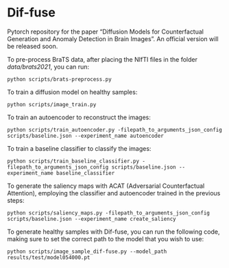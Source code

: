 # Dif-fuse
Pytorch repository for the paper “Diffusion Models for Counterfactual Generation
and Anomaly Detection in Brain Images”. An official version will be released soon.


To pre-process BraTS data, after placing the NIfTI files in the folder *data/brats2021*, you can run:
```
python scripts/brats-preprocess.py 
```
To train a diffusion model on healthy samples:
```
python scripts/image_train.py 
```
To train an autoencoder to reconstruct the images:
```
python scripts/train_autoencoder.py -filepath_to_arguments_json_config scripts/baseline.json --experiment_name autoencoder
```
To train a baseline classifier to classify the images:
```
python scripts/train_baseline_classifier.py -filepath_to_arguments_json_config scripts/baseline.json --experiment_name baseline_classifier
```
To generate the saliency maps with ACAT (Adversarial Counterfactual Attention), 
employing the classifier and autoencoder trained in the previous steps:
```
python scripts/saliency_maps.py -filepath_to_arguments_json_config scripts/baseline.json --experiment_name create_saliency
```
To generate healthy samples with Dif-fuse, you can run the following code, making sure to set the correct path to
the model that you wish to use:
```
python scripts/image_sample_dif-fuse.py --model_path results/test/model054000.pt 
```

